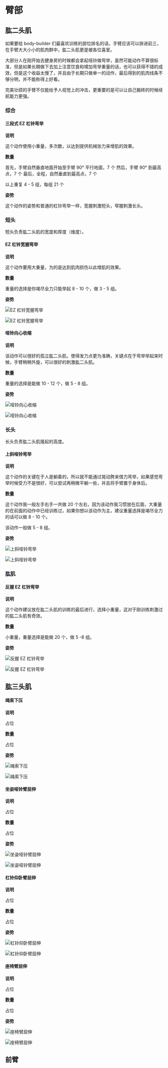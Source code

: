 # 臂部

## 肱二头肌

如果要给 body-builder 们最喜欢训练的部位排名的话，手臂应该可以排进前三，在手臂大大小小的肌肉群中，肱二头肌更是被各位喜爱。

大部分人在刚开始去健身房的时候都会拿起哑铃做弯举，虽然可能动作不算很标准，但是如果长期做下去加上注意饮食和增加弯举重量的话，也可以获得不错的成效，但是这个收益太慢了，并且由于长期只做单一的动作，最后得到的肌肉线条不够分明，并不能称得上好看。

完美壮硕的手臂不仅能给予人视觉上的冲击，更重要的是可以让自己搬砖的时候续航能力更强。

### 综合

#### 三段式 EZ 杠铃弯举

**说明**

这个动作使用小重量，多次数，以达到提供机械张力来增肌的效果。

**数量**

首先，手臂自然垂直地面开始至手臂 90° 平行地面，7 个
然后，手臂 90° 到最高点，7 个
最后，全程，自然垂直到最高点，7 个

以上重复 4 - 5 组，每组 21 个

**姿势**

这个动作的姿势和普通的杠铃弯举一样，宽握刺激短头，窄握刺激长头。

### 短头

短头负责肱二头肌的宽度和厚度（维度）。

#### EZ 杠铃宽握弯举

**说明**

这个动作要用大重量，为的是达到肌肉损伤以此增肌的效果。

**数量**

重量的选择是你竭尽全力只能举起 8 - 10 个，做 3 - 5 组。

**姿势**

![EZ 杠铃宽握弯举](https://pic4.zhimg.com/80/v2-754b32d3b422b20c128d8a6b27312a2b_hd.jpg)

![EZ 杠铃宽握弯举](https://pic4.zhimg.com/80/v2-c487a748f3fdbf5ba4ef6b6cd761ee2b_hd.jpg)

#### 哑铃向心收缩

**说明**

该动作可以很好的孤立肱二头肌，使得发力点更为准确，关键点在于弯举举起来时候，手臂稍稍外旋，可以很好的刺激肱二头肌。

**数量**

重量的选择是能做 10 - 12 个，做 5 - 8 组。

**姿势**

![哑铃向心收缩](https://pic2.zhimg.com/80/v2-a1f643b706092d3f6acb8490039b41c5_hd.jpg)

![哑铃向心收缩](https://pic4.zhimg.com/80/v2-80b9f0229208d6d2846f04e384c55ed3_hd.jpg)

### 长头

长头负责肱二头肌隆起的高度。

#### 上斜哑铃弯举

**说明**

这个动作的关键在于人是躺着的，所以就不能通过晃动胯来借力弯举，如果感觉弯举时候受力不是很好，可以尝试再稍微平躺一些，并且将手臂置于身体后。

**数量**

这个动作我一般左手右手一共做 20 个左右，因为该动作我习惯放在后面，大重量的在前面的动作中已经训练过，如果你想以该动作为主，建议重量选择是竭尽全力的话可以做 8 - 10 个。

该动作一般做 5 - 8 组。

**姿势**

![上斜哑铃弯举](https://pic3.zhimg.com/80/v2-0602af676b770e9ce65c11a2f9728dee_hd.jpg)

![上斜哑铃弯举](https://pic2.zhimg.com/80/v2-ff24e00b622b378ccfefc2d7c349bc69_hd.jpg)

### 肱肌

#### 反握 EZ 杠铃弯举

**说明**

这个动作建议放在肱二头肌的训练的最后进行，选择小重量，这对于刚训练刺激过的肱二头肌有奇效。

**数量**

小重量，重量选择是能做 20 个，做 5 -8 组。

**姿势**

![反握 EZ 杠铃弯举](https://pic3.zhimg.com/80/v2-4a8e7a6e125cbcb75bf9e7e14b4cb8d2_hd.jpg)

![反握 EZ 杠铃弯举](https://pic3.zhimg.com/80/v2-c35359ebf644031be6e4a4c75a76e35e_hd.jpg)

## 肱三头肌

#### 绳索下压

**说明**

占位

**数量**

占位

**姿势**

![绳索下压](https://pic1.zhimg.com/80/v2-3406a84591d37080e39fb7c9f215f120_hd.jpg)

![绳索下压](https://pic4.zhimg.com/80/v2-08a79636523fc1547fe65eab77db0567_hd.jpg)

#### 坐姿哑铃臂屈伸

**说明**

占位

**数量**

占位

**姿势**

![坐姿哑铃臂屈伸](https://pic4.zhimg.com/80/v2-4be32c081cc92bf954b6cb7696582a0b_hd.jpg)

![坐姿哑铃臂屈伸](https://pic2.zhimg.com/80/v2-3d0ee0b59b34c231dc700c79e4a412ad_hd.jpg)

#### 杠铃仰卧臂屈伸

**说明**

占位

**数量**

占位

**姿势**

![杠铃仰卧臂屈伸](https://pic1.zhimg.com/80/v2-e0ab934a0fdd89a91a14e441ac0f8254_hd.jpg)

![杠铃仰卧臂屈伸](https://pic2.zhimg.com/80/v2-98b4d9bd993bd6c81cd184d438d30831_hd.jpg)

#### 座椅臂屈伸

**说明**

占位

**数量**

占位

**姿势**

![座椅臂屈伸](https://pic1.zhimg.com/80/v2-fe6dd4e402b7e9b57d54d864c82e6dec_hd.jpg)

![座椅臂屈伸](https://pic1.zhimg.com/80/v2-fe6dd4e402b7e9b57d54d864c82e6dec_hd.jpg)

## 前臂

[ez 杠铃宽握弯举]: https://github.com/jsjzh/fitness-best-practice/blob/master/%E5%8A%A8%E4%BD%9C%E5%BA%93/%E9%83%A8%E4%BD%8D/04%20-%20%E8%87%82%E9%83%A8.md#ez-%E6%9D%A0%E9%93%83%E5%AE%BD%E6%8F%A1%E5%BC%AF%E4%B8%BE 'ez 杠铃宽握弯举'
[三段式 ez 杠铃弯举]: https://github.com/jsjzh/fitness-best-practice/blob/master/%E5%8A%A8%E4%BD%9C%E5%BA%93/%E9%83%A8%E4%BD%8D/04%20-%20%E8%87%82%E9%83%A8.md#%E4%B8%89%E6%AE%B5%E5%BC%8F-ez-%E6%9D%A0%E9%93%83%E5%BC%AF%E4%B8%BE '三段式 ez 杠铃弯举'
[上斜哑铃弯举]: https://github.com/jsjzh/fitness-best-practice/blob/master/%E5%8A%A8%E4%BD%9C%E5%BA%93/%E9%83%A8%E4%BD%8D/04%20-%20%E8%87%82%E9%83%A8.md#%E4%B8%8A%E6%96%9C%E5%93%91%E9%93%83%E5%BC%AF%E4%B8%BE '上斜哑铃弯举'
[反握 ez 杠铃弯举]: https://github.com/jsjzh/fitness-best-practice/blob/master/%E5%8A%A8%E4%BD%9C%E5%BA%93/%E9%83%A8%E4%BD%8D/04%20-%20%E8%87%82%E9%83%A8.md#%E5%8F%8D%E6%8F%A1-ez-%E6%9D%A0%E9%93%83%E5%BC%AF%E4%B8%BE '反握 ez 杠铃弯举'
[坐姿哑铃臂屈伸]: https://github.com/jsjzh/fitness-best-practice/blob/master/%E5%8A%A8%E4%BD%9C%E5%BA%93/%E9%83%A8%E4%BD%8D/04%20-%20%E8%87%82%E9%83%A8.md#%E5%9D%90%E5%A7%BF%E5%93%91%E9%93%83%E8%87%82%E5%B1%88%E4%BC%B8 '坐姿哑铃臂屈伸'
